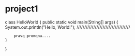 # project1

class HelloWorld {
    public static void main(String[] args) {
        System.out.println("Hello, World!");
        ///////////////////////////////////

        pravq promqna....
    }
}